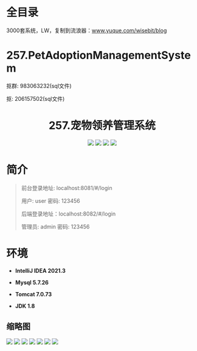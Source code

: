 # 全目录

3000套系统，LW，复制到流浪器：www.yuque.com/wisebit/blog

# 257.PetAdoptionManagementSystem

<p>抠群: 983063232(sql文件)</p>
<p>抠: 206157502(sql文件)</p>

<p><h1 align="center">257.宠物领养管理系统</h1></p>


<p align="center">
	<img src="https://img.shields.io/badge/jdk-1.8-orange.svg"/>
    <img src="https://img.shields.io/badge/springboot-5.x-lightgrey.svg"/>
    <img src="https://img.shields.io/badge/vue-3.x-blue.svg"/>
    <img src="https://img.shields.io/badge/mybatis-5.x-yellow.svg"/>
</p>

# 简介
>
> 
>
> 前台登录地址: localhost:8081/#/login
>
> 用户: user 密码: 123456
>
> 后端登录地址：localhost:8082/#/login
>
> 管理员: admin   密码: 123456
>

# 环境

- <b>IntelliJ IDEA 2021.3</b>

- <b>Mysql 5.7.26</b>

- <b>Tomcat 7.0.73</b>

- <b>JDK 1.8</b>




## 缩略图

![](https://bitwise.oss-cn-heyuan.aliyuncs.com/2024/9/10/bc5384d0-6a66-4d0f-85fa-ba075be22806.png)
![](https://bitwise.oss-cn-heyuan.aliyuncs.com/2024/9/10/eab77ae1-c112-4dac-b5ae-805d75e0e2d8.png)
![](https://bitwise.oss-cn-heyuan.aliyuncs.com/2024/9/10/4e541be2-9c41-40b0-b566-fb1ebc74fa2d.png)
![](https://bitwise.oss-cn-heyuan.aliyuncs.com/2024/9/10/206bbcae-fa5f-4ee1-980c-dfeff417fc92.png)
![](https://bitwise.oss-cn-heyuan.aliyuncs.com/2024/9/10/dfe42637-9fd9-4707-88c0-2231471d6673.png)
![](https://bitwise.oss-cn-heyuan.aliyuncs.com/2024/9/10/ddfe61ba-a1eb-4583-afe6-3d0566d5f69b.png)
![](https://bitwise.oss-cn-heyuan.aliyuncs.com/2024/9/10/0d04afeb-c568-41d2-bc27-c37009227040.png)





